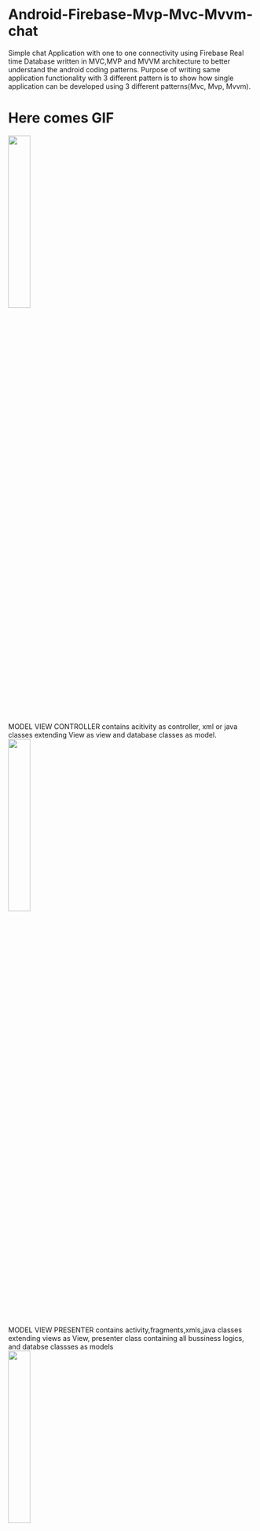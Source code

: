 <h1>Android-Firebase-Mvp-Mvc-Mvvm-chat</h1>
<p>Simple chat Application with one to one connectivity using Firebase Real time Database written in MVC,MVP and MVVM architecture to better understand the android coding patterns. Purpose of writing same application functionality with 3 different pattern is to show how single application can be developed using 3 different patterns(Mvc, Mvp, Mvvm).</p>
<!DOCTYPE html>
<html lang="en">
<head>
  <title>Readme</title>
  <meta charset="utf-8">
  <meta name="viewport" content="width=device-width, initial-scale=1">
  <link rel="stylesheet" href="https://maxcdn.bootstrapcdn.com/bootstrap/3.3.7/css/bootstrap.min.css">
  <style type="text/css">
  	.line-height{
     line-height: 25px;
  	}
  	.margin{margin-top: 25px;}
  </style>
</head>
<body>

<div class="jumbotron text-center">
  <h1>Here comes GIF</h1>
</div>
  
<div class="container">
  <div class="row" float="left">
    <div class="col-sm-4">
      <div class="text-center" width="30%"><img src="https://raw.githubusercontent.com/saksham24/Android-Firebase-Mvp-Mvc-Mvvm-chat/master/Chatmvc/app/src/main/res/drawable/app_icon.png" width="30%"></div>
      <div class="col-sm-12 margin">MODEL VIEW CONTROLLER contains acitivity as controller, xml or java classes extending View  as view and database classes as model.</div>
    </div>
    <div class="col-sm-4">
      <div class="text-center"><img src="https://raw.githubusercontent.com/saksham24/Android-Firebase-Mvp-Mvc-Mvvm-chat/master/Chatmvp/app/src/main/res/drawable/app_icon.png" width="30%"></div>
      <div class="col-sm-12 margin">MODEL VIEW PRESENTER contains activity,fragments,xmls,java classes extending views as View, presenter class  containing all bussiness logics, and databse classses as models</div>
    </div>
    <div class="col-sm-4">
     <div class="text-center"><img src="https://raw.githubusercontent.com/saksham24/Android-Firebase-Mvp-Mvc-Mvvm-chat/master/Chatmvvm/app/src/main/res/drawable/app_icon.png" width="30%"></div>
      <div class="col-sm-12 margin">View and Model are same as in MVP AND MVC view updations are done using data binding by making view Models. View model is is bind to view and handles all Ui updates
      </div>
    </div> 
  </div>
  <div class="row margin"><div class="col-sm-2"><h2>M<sub>VC</sub></h2></div><div class="col-sm-10 line-height">Mvc is clean approach in android putting views away from controller. controller is only reponsible for updating models, once model get updated it can notify views and then view can be updated using proper callbacks.<br><br>
Traditional MVC is where there is a

Model: Acts as the model for data<br>
View : Deals with the view to the user which can be the UI<br>
Controller: Controls the interaction between Model and View, where view calls the controller to update model. View can call multiple controllers if needed.</div></div>
  <div class="row margin"><div class="col-sm-2"><h2>M<sub>VP</sub></h2></div><div class="col-sm-10 line-height">Some disadvantages of Mvc can be overcomed using Mvp approach. Presenter in Mvp contains all bussiness logics and this class is far away from android Context or android related dependencies which provides flexibility to text bussiness logic by simply using presenter class in test modules.Android related dependencies create complexity in testing. Presenter do not have and android dependency like Context,View etc and all the model updation and network request are done via presenter. Once the model get updated or a network request completes view are updated via presenter using callbacks to view from presenter. No model and network request can directly approach views.</div></div>
  <div class="row margin"><div class="col-sm-2"><h2>M<sub>VVM</sub></h2></div><div class="col-sm-10 line-height">Mvvm involves data bindind approach to make code short and reduce view handling code from java classes. View models are responsible to update view and once a view model is tied to a view then view get notified about their updating events. If a model get updated by a user click then model send callbacks to view model which updates the view automatically as it get tied to the views. Mvvm reduce code size but implementation of mvvm is quite tough and it is difficult to debug big projects based on Mvvm.</div></div>
  <div class="row margin"><div class="col-sm-12 text-center"><img src="https://raw.githubusercontent.com/saksham24/Android-Firebase-Mvp-Mvc-Mvvm-chat/master/Chatmvc/app/src/main/res/drawable/app_icon.png"></div><div class="col-sm-10 col-sm-offset-2 line-height margin">Choice of correct architect for a project involve understanding of the modules which will be developed. Some functionalities work great on Mvc, some with Mvp and some with Mvvm. It is quite difficult to debug project made using mvvm format so small project are recomemded for mvvm selection. Mvp is still the best approach in writting android projects but mvp end up with 20% extra code with same functionality written in Mvc. Mvp is good if you are realy interested in test cases and unit testing of modules. Mvc is widely used technique in andorid and google itself write its repositories in Mvc.</div>
  </div>
  
</div>

</body>
</html>
